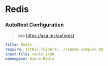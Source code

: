 # Redis
### AutoRest Configuration
> see https://aka.ms/autorest

``` yaml
title: Redis
require: $(this-folder)/../readme.samples.md
input-file: redis.json
namespace: Azure.Redis
```